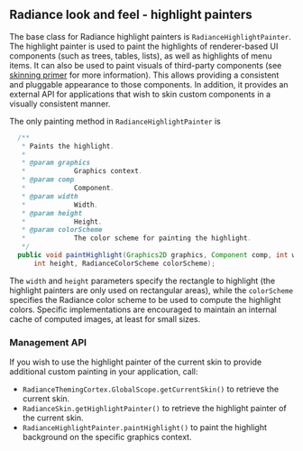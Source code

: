## Radiance look and feel - highlight painters

The base class for Radiance highlight painters is `RadianceHighlightPainter`. The highlight painter is used to paint the highlights of renderer-based UI components (such as trees, tables, lists), as well as highlights of menu items. It can also be used to paint visuals of third-party components (see [skinning primer](custom-skinning.md) for more information). This allows providing a consistent and pluggable appearance to those components. In addition, it provides an external API for applications that wish to skin custom components in a visually consistent manner.

The only painting method in `RadianceHighlightPainter` is

```java
  /**
   * Paints the highlight.
   *
   * @param graphics
   *            Graphics context.
   * @param comp
   *            Component.
   * @param width
   *            Width.
   * @param height
   *            Height.
   * @param colorScheme
   *            The color scheme for painting the highlight.
   */
  public void paintHighlight(Graphics2D graphics, Component comp, int width,
      int height, RadianceColorScheme colorScheme);
```

The `width` and `height` parameters specify the rectangle to highlight (the highlight painters are only used on rectangular areas), while the `colorScheme` specifies the Radiance color scheme to be used to compute the highlight colors. Specific implementations are encouraged to maintain an internal cache of computed images, at least for small sizes.

### Management API

If you wish to use the highlight painter of the current skin to provide additional custom painting in your application, call:

* `RadianceThemingCortex.GlobalScope.getCurrentSkin()` to retrieve the current skin.
* `RadianceSkin.getHighlightPainter()` to retrieve the highlight painter of the current skin.
* `RadianceHighlightPainter.paintHighlight()` to paint the highlight background on the specific graphics context.
